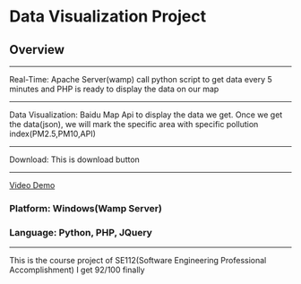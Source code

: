# Data Visualization Project
## Overview
***
Real-Time: Apache Server(wamp) call python script to get data every 5 minutes and PHP is ready to display the data on our map
***
Data Visualization: Baidu Map Api to display the data we get. Once we get the data(json), we will mark the specific area with specific pollution index(PM2.5,PM10,API)
***
Download: This is download button
***
[Video Demo](https://www.youtube.com/watch?v=3K4e2wVjHhc)
### Platform: Windows(Wamp Server)
### Language: Python, PHP, JQuery
***
This is the course project of SE112(Software Engineering Professional Accomplishment) I get 92/100 finally
